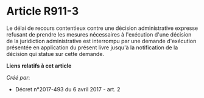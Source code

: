 # Article R911-3

Le délai de recours contentieux contre une décision administrative expresse refusant de prendre les mesures nécessaires à
l'exécution d'une décision de la juridiction administrative est interrompu par une demande d'exécution présentée en
application du présent livre jusqu'à la notification de la décision qui statue sur cette demande.

**Liens relatifs à cet article**

_Créé par_:

  - Décret n°2017-493 du 6 avril 2017 - art. 2
